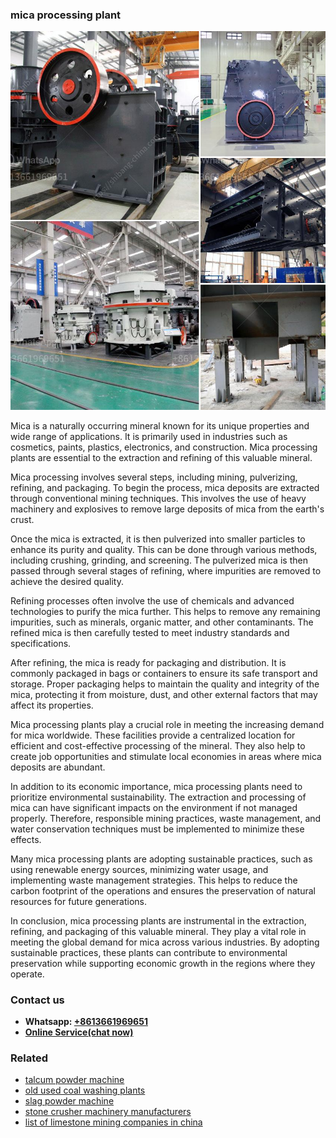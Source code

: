 <h3>mica processing plant</h3><img src='1708663363.jpg' alt=''><p>Mica is a naturally occurring mineral known for its unique properties and wide range of applications. It is primarily used in industries such as cosmetics, paints, plastics, electronics, and construction. Mica processing plants are essential to the extraction and refining of this valuable mineral.</p><p>Mica processing involves several steps, including mining, pulverizing, refining, and packaging. To begin the process, mica deposits are extracted through conventional mining techniques. This involves the use of heavy machinery and explosives to remove large deposits of mica from the earth's crust.</p><p>Once the mica is extracted, it is then pulverized into smaller particles to enhance its purity and quality. This can be done through various methods, including crushing, grinding, and screening. The pulverized mica is then passed through several stages of refining, where impurities are removed to achieve the desired quality.</p><p>Refining processes often involve the use of chemicals and advanced technologies to purify the mica further. This helps to remove any remaining impurities, such as minerals, organic matter, and other contaminants. The refined mica is then carefully tested to meet industry standards and specifications.</p><p>After refining, the mica is ready for packaging and distribution. It is commonly packaged in bags or containers to ensure its safe transport and storage. Proper packaging helps to maintain the quality and integrity of the mica, protecting it from moisture, dust, and other external factors that may affect its properties.</p><p>Mica processing plants play a crucial role in meeting the increasing demand for mica worldwide. These facilities provide a centralized location for efficient and cost-effective processing of the mineral. They also help to create job opportunities and stimulate local economies in areas where mica deposits are abundant.</p><p>In addition to its economic importance, mica processing plants need to prioritize environmental sustainability. The extraction and processing of mica can have significant impacts on the environment if not managed properly. Therefore, responsible mining practices, waste management, and water conservation techniques must be implemented to minimize these effects.</p><p>Many mica processing plants are adopting sustainable practices, such as using renewable energy sources, minimizing water usage, and implementing waste management strategies. This helps to reduce the carbon footprint of the operations and ensures the preservation of natural resources for future generations.</p><p>In conclusion, mica processing plants are instrumental in the extraction, refining, and packaging of this valuable mineral. They play a vital role in meeting the global demand for mica across various industries. By adopting sustainable practices, these plants can contribute to environmental preservation while supporting economic growth in the regions where they operate.</p><h3>Contact us</h3><ul><li><strong>Whatsapp:&nbsp;<a href="https://wa.me/8613661969651">+8613661969651</a></strong></li><li><a href="https://swt.shibang-china.com/?git&amp;zhl&amp;mica processing plant"><strong>Online Service(chat now)</strong></a></li></ul><h3>Related</h3><ul><li><a href='talcum powder machine.md'>talcum powder machine</a></li><li><a href='old used coal washing plants.md'>old used coal washing plants</a></li><li><a href='slag powder machine.md'>slag powder machine</a></li><li><a href='stone crusher machinery manufacturers.md'>stone crusher machinery manufacturers</a></li><li><a href='list of limestone mining companies in china.md'>list of limestone mining companies in china</a></li></ul>